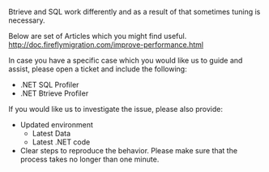 ﻿Btrieve and SQL work differently and as a result of that sometimes tuning is necessary.

Below are set of Articles which you might find useful.
    http://doc.fireflymigration.com/improve-performance.html

In case you have a specific case which you would like us to guide and assist, please open a ticket and include the following:
- .NET SQL Profiler
- .NET Btrieve Profiler   

If you would like us to investigate the issue, please also provide: 

- Updated environment  
  - Latest Data  
  - Latest .NET code
- Clear steps to reproduce the behavior. Please make sure that the process takes no longer than one minute. 

